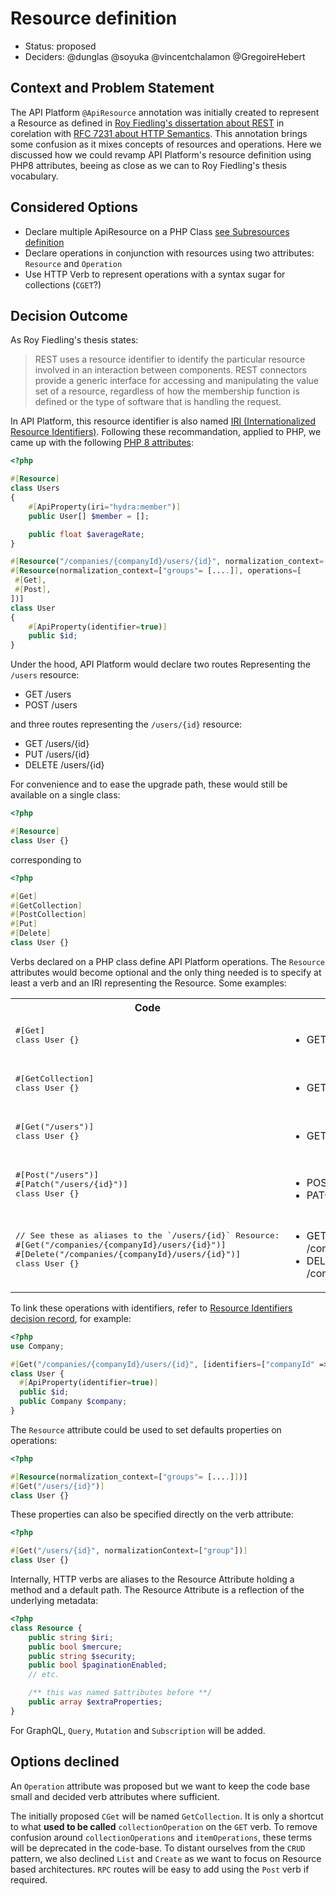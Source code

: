 # Resource definition

* Status: proposed
* Deciders: @dunglas @soyuka @vincentchalamon @GregoireHebert

## Context and Problem Statement

The API Platform `@ApiResource` annotation was initially created to represent a Resource as defined in [Roy Fiedling's dissertation about REST](https://www.ics.uci.edu/~fielding/pubs/dissertation/rest_arch_style.htm#sec_5_2_1_1) in corelation with [RFC 7231 about HTTP Semantics](https://httpwg.org/specs/rfc7231.html#resources). This annotation brings some confusion as it mixes concepts of resources and operations. Here we discussed how we could revamp API Platform's resource definition using PHP8 attributes, beeing as close as we can to Roy Fiedling's thesis vocabulary.

## Considered Options

* Declare multiple ApiResource on a PHP Class [see Subresources definition](./0000-subresources-definition.md)
* Declare operations in conjunction with resources using two attributes: `Resource` and `Operation`
* Use HTTP Verb to represent operations with a syntax sugar for collections (`CGET`?)

## Decision Outcome

As Roy Fiedling's thesis states:

> REST uses a resource identifier to identify the particular resource involved in an interaction between components. REST connectors provide a generic interface for accessing and manipulating the value set of a resource, regardless of how the membership function is defined or the type of software that is handling the request. 

In API Platform, this resource identifier is also named [IRI (Internationalized Resource Identifiers)](https://tools.ietf.org/html/rfc3987). Following these recommandation, applied to PHP, we came up with the following [PHP 8 attributes](https://www.php.net/manual/en/language.attributes.php):

```php
<?php

#[Resource]
class Users
{
    #[ApiProperty(iri="hydra:member")]
    public User[] $member = [];

    public float $averageRate;
}

#[Resource("/companies/{companyId}/users/{id}", normalization_context=["groups"= [....]]), operations={}]
#[Resource(normalization_context=["groups"= [....]], operations=[
 #[Get],
 #[Post],
])]
class User
{
    #[ApiProperty(identifier=true)]
    public $id;
}
```

Under the hood, API Platform would declare two routes Representing the `/users` resource:

- GET /users
- POST /users

and three routes representing the `/users/{id}` resource:

- GET /users/{id}
- PUT /users/{id}
- DELETE /users/{id}

For convenience and to ease the upgrade path, these would still be available on a single class:

```php
<?php

#[Resource]
class User {}
```

corresponding to 

```php
<?php

#[Get]
#[GetCollection]
#[PostCollection]
#[Put]
#[Delete]
class User {}
```

Verbs declared on a PHP class define API Platform operations. The `Resource` attributes would become optional and the only thing needed is to specify at least a verb and an IRI representing the Resource. Some examples:

<table>
    <tr>
        <th>
            Code
        </th>
        <th>
            Operations
        </th>
    </tr>
    <tr>
        <td>
            <pre lang="php">
#[Get]
class User {}
            </pre>
        </td>
        <td>
<ul><li>GET /users/{id}</li></ul>
        </td>
    </tr>
    <tr>
        <td>
            <pre lang="php">
#[GetCollection]
class User {}
            </pre>
        </td>
        <td>
<ul><li>GET /users</li></ul>
        </td>
    </tr>
    <tr>
        <td>
            <pre lang="php">
#[Get("/users")]
class User {}
            </pre>
        </td>
        <td>
<ul><li>GET /users</li></ul>
        </td>
    </tr>
    <tr>
        <td>
            <pre lang="php">
#[Post("/users")]
#[Patch("/users/{id}")]
class User {}
            </pre>
        </td>
        <td>
<ul><li>POST /users</li>
<li>PATCH /users/{id}</li>
        </td>
    </tr>
    <tr>
        <td>
            <pre lang="php">
// See these as aliases to the `/users/{id}` Resource:
#[Get("/companies/{companyId}/users/{id}")]
#[Delete("/companies/{companyId}/users/{id}")]
class User {}
            </pre>
        </td>
        <td>
<ul><li>GET /companies/{companyId}/users/{id}</li>
<li>DELETE /companies/{companyId}/users/{id}</li>
        </td>
    </tr>
</table>

To link these operations with identifiers, refer to [Resource Identifiers decision record](./0001-resource-identifiers), for example:

```php
<?php
use Company;

#[Get("/companies/{companyId}/users/{id}", [identifiers=["companyId" => [Company::class, "id"], "id" => [User::class, "id"]]])]
class User {
  #[ApiProperty(identifier=true)]
  public $id;
  public Company $company;
}
```

The `Resource` attribute could be used to set defaults properties on operations:

```php
<?php

#[Resource(normalization_context=["groups"= [....]])]
#[Get("/users/{id}")]
class User {}
```

These properties can also be specified directly on the verb attribute:

```php
<?php

#[Get("/users/{id}", normalizationContext=["group"])]
class User {}
```

Internally, HTTP verbs are aliases to the Resource Attribute holding a method and a default path. The Resource Attribute is a reflection of the underlying metadata:

```php
<?php
class Resource {
    public string $iri;
    public bool $mercure;
    public string $security;
    public bool $paginationEnabled;
    // etc.

    /** this was named $attributes before **/
    public array $extraProperties;
}
```

For GraphQL, `Query`, `Mutation` and `Subscription` will be added. 

## Options declined

An `Operation` attribute was proposed but we want to keep the code base small and decided verb attributes where sufficient.

The initially proposed `CGet` will be named `GetCollection`. It is only a shortcut to what **used to be called** `collectionOperation` on the `GET` verb. To remove confusion around `collectionOperations` and `itemOperations`, these terms will be deprecated in the code-base. To distant ourselves from the `CRUD` pattern, we also declined `List` and `Create` as we want to focus on Resource based architectures. `RPC` routes will be easy to add using the `Post` verb if required.

